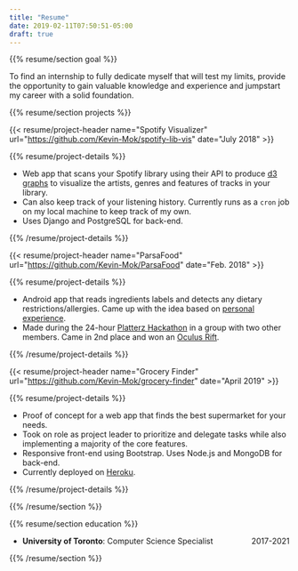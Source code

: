 ```yaml
---
title: "Resume"
date: 2019-02-11T07:50:51-05:00
draft: true
---
```

{{% resume/section goal %}}<!--- {{{ -->

To find an internship to fully dedicate myself that will test my limits,
provide the opportunity to gain valuable knowledge and experience and
jumpstart my career with a solid foundation.

<!--- }}} -->

{{% resume/section projects %}}<!--- {{{ -->

<!--- Spotify Graphs {{{ -->

{{< resume/project-header name="Spotify Visualizer" url="https://github.com/Kevin-Mok/spotify-lib-vis" date="July 2018" >}}

{{% resume/project-details %}}

- Web app that scans your Spotify library using their API to produce [d3
  graphs][d3 graph examples] to visualize the artists, genres and features
  of tracks in your library.
- Can also keep track of your listening history. Currently runs as a `cron`
  job on my local machine to keep track of my own.
- Uses Django and PostgreSQL for back-end.

[d3 graph examples]: https://github.com/d3/d3/wiki/Gallery

{{% /resume/project-details %}}

<!--- Spotify Graphs }}} -->

<!--- ParsaFood {{{ -->

{{< resume/project-header name="ParsaFood" url="https://github.com/Kevin-Mok/ParsaFood" date="Feb. 2018" >}}

{{% resume/project-details %}}
- Android app that reads ingredients labels and detects any dietary			
  restrictions/allergies. Came up with the idea based on 
  [personal experience][Parsafood motivation].
- Made during the 24-hour [Platterz	Hackathon][Platterz Hackathon event] in
  a group with two other members. Came in 2nd place and won an 
  [Oculus Rift][Oculus Rift Amazon].

[Parsafood repo]: https://github.com/Kevin-Mok/ParsaFood
[Parsafood motivation]: https://github.com/Kevin-Mok/ParsaFood#motivation
[Platterz Hackathon event]: https://www.eventbrite.com/e/platterz-hackathon-tickets-42682237722
[Oculus Rift Amazon]: https://www.amazon.ca/Oculus-Rift-Windows-VR-Headset/dp/B00VF0IXEY/ref=sr_1_1_sspa?ie=UTF8&qid=1520422949&sr=8-1-spons&keywords=oculus+rift&psc=1
{{% /resume/project-details %}}

<!--- ParsaFood }}} -->
 
<!--- Grocery Finder {{{ -->

{{< resume/project-header name="Grocery Finder" url="https://github.com/Kevin-Mok/grocery-finder" date="April 2019" >}}

{{% resume/project-details %}}
- Proof of concept for a web app that finds the best supermarket for your needs.
- Took on role as project leader to prioritize and delegate tasks while
  also implementing a majority of the core features.
- Responsive front-end using Bootstrap. Uses Node.js and MongoDB for back-end.
- Currently deployed on [Heroku][Grocery Finder Heroku].

[Grocery Finder Heroku]: http://www.grocery-finder.ml

{{% /resume/project-details %}}


<!--- Grocery Finder }}} -->

{{% /resume/section %}}<!--- }}} -->

{{% resume/section education %}}<!--- {{{ -->

- **University of Toronto**: Computer Science Specialist <div style="float:right">2017-2021</div>

{{% /resume/section %}}<!--- }}} -->
